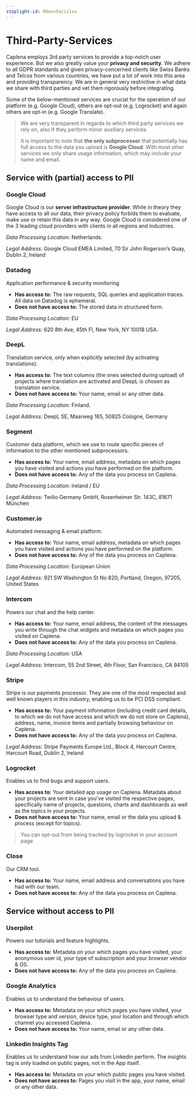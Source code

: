 ```yaml
---
stoplight-id: 90env5aciz1su
---
```


# Third-Party-Services

Caplena employs 3rd party services to provide a top-notch user experience. But we also greatly value your **privacy and security**. We adhere to all GDPR standards and given privacy-concerned clients like Swiss Banks and Telcos from various countries, we have put a lot of work into this area and providing transparency. We are in general very restrictive in what data we share with third parties and vet them rigorously before integrating.

Some of the below-mentioned services are crucial for the operation of our platform (e.g. Google Cloud), others are opt-out (e.g. Logrocket) and again others are opt-in (e.g. Google Translate).


<!-- theme: info -->
> We are very transparent in regards to which third party services we rely on, also if they perform minor auxiliary services. 
>
> It is important to note that **the only subprocessor** that potentially has full access to the data you upload is **Google Cloud**. With most other services we only share usage information, which may include your name and email.

## Service with (partial) access to PII

### Google Cloud

Google Cloud is our **server infrastructure provider**. While in theory they have access to all our data, their privacy policy forbids them to evaluate, make use or retain this data in any way. Google Cloud is considered one of the 3 leading cloud providers with clients in all regions and industries.

*Data Processing Location:* Netherlands.

*Legal Address:* Google Cloud EMEA Limited, 70 Sir John Rogerson’s Quay, Dublin 2, Ireland

### Datadog

Application performance & security monitoring.

* **Has access to:** The raw requests, SQL queries and application traces. All data on Datadog is ephemeral.
* **Does not have access to:** The stored data in structured form.

*Data Processing Location:* EU

*Legal Address:* 620 8th Ave, 45th Fl, New York, NY 10018 USA.

### DeepL

Translation service, only when explicitly selected (by activating translations).

* **Has access to:** The text columns (the ones selected during upload) of projects where translation are activated and DeepL is chosen as translation service.
* **Does not have access to:** Your name, email or any other data.

*Data Processing Location:* Finland.

*Legal Address:* DeepL SE, Maarweg 165, 50825 Cologne, Germany


### Segment

Customer data platform, which we use to route specific pieces of information to the other mentioned subprocessors.

* **Has access to:** Your name, email address, metadata on which pages you have visited and actions you have performed on the platform.
* **Does not have access to:** Any of the data you process on Caplena.

*Data Processing Location:* Ireland / EU

*Legal Address:* Twilio Germany GmbH, Rosenheimer Str. 143C, 81671 München

### Customer.io

Automated messaging & email platform.

* **Has access to:** Your name, email address, metadata on which pages you have visited and actions you have performed on the platform.
* **Does not have access to:** Any of the data you process on Caplena.

*Data Processing Location*: European Union

*Legal Address:* 921 SW Washington St No 820, Portland, Oregon, 97205, United States

### Intercom

Powers our chat and the help center.

* **Has access to:** Your name, email address, the content of the messages you write through the chat widgets and metadata on which pages you visited on Caplena.
* **Does not have access to:** Any of the data you process on Caplena.

*Data Processing Location:* USA

*Legal Address:* Intercom, 55 2nd Street, 4th Floor, San Francisco, CA 94105

### Stripe

Stripe is our payments processor. They are one of the most respected and well known players in this industry, enabling us to be PCI DSS compliant.

* **Has access to:** Your payment information (including credit card details, to which we do not have access and which we do not store on Caplena), address, name, invoice items and partially browsing behaviour on Caplena.
* **Does not have access to:** Any of the data you process on Caplena.

*Legal Address*: Stripe Payments Europe Ltd., Block 4, Harcourt Centre, Harcourt Road, Dublin 2, Ireland

### Logrocket

Enables us to find bugs and support users.

* **Has access to:** Your detailed app usage on Caplena. Metadata about your projects are sent in case you've visited the respective pages, specifically name of projects, questions, charts and dashboards as well as the topics in your projects.
* **Does not have access to:** Your name, email or the data you upload & process (except for topics).

<!-- theme: info -->
> You can opt-out from being tracked by logrocket in your account page.

### Close

Our CRM tool.

* **Has access to:** Your name, email address and conversations you have had with our team.
* **Does not have access to:** Any of the data you process on Caplena.

## Service without access to PII

### Userpilot

Powers our tutorials and feature highlights. 

* **Has access to:** Metadata on your which pages you have visited, your anonymous user id, your type of subscription and your browser vendor & OS.
* **Does not have access to:** Any of the data you process on Caplena.

### Google Analytics

Enables us to understand the behaviour of users. 

* **Has access to:** Metadata on your which pages you have visited, your browser type and version, device type, your location and through which channel you accessed Caplena.
* **Does not have access to:** Your name, email or any other data.

### Linkedin Insights Tag

Enables us to understand how our ads from Linkedin perform. The insights tag is only loaded on public pages, not in the App itself.

* **Has access to:** Metadata on your which public pages you have visited.
* **Does not have access to:** Pages you visit in the app, your name, email or any other data.